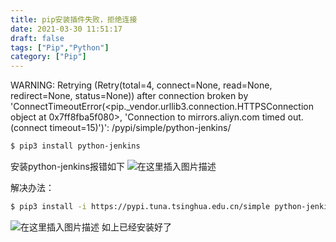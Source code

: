 ```yaml
---
title: pip安装插件失败，拒绝连接
date: 2021-03-30 11:51:17
draft: false
tags: ["Pip","Python"]
category: ["Pip"]
---
```


WARNING: Retrying (Retry(total=4, connect=None, read=None, redirect=None, status=None)) after connection broken by 'ConnectTimeoutError(<pip._vendor.urllib3.connection.HTTPSConnection object at 0x7ff8fba5f080>, 'Connection to mirrors.aliyn.com timed out. (connect timeout=15)')': /pypi/simple/python-jenkins/


```bash
$ pip3 install python-jenkins
```
安装python-jenkins报错如下
![在这里插入图片描述](https://img-blog.csdnimg.cn/20210330114856815.png?x-oss-process=image/watermark,type_ZmFuZ3poZW5naGVpdGk,shadow_10,text_aHR0cHM6Ly9ibG9nLmNzZG4ubmV0L2NoYW95YW5nX28=,size_16,color_FFFFFF,t_70)

解决办法：

```bash
$ pip3 install -i https://pypi.tuna.tsinghua.edu.cn/simple python-jenkins
```
![在这里插入图片描述](https://img-blog.csdnimg.cn/20210330115051235.png?x-oss-process=image/watermark,type_ZmFuZ3poZW5naGVpdGk,shadow_10,text_aHR0cHM6Ly9ibG9nLmNzZG4ubmV0L2NoYW95YW5nX28=,size_16,color_FFFFFF,t_70)
如上已经安装好了